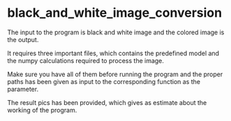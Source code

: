 # black_and_white_image_conversion
The input to the program is black and white image and the colored image is the output.

It requires three important files, which contains the predefined model and the numpy calculations required to process the image.

Make sure you have all of them before running the program and the proper paths has been given as input to the corresponding function as the parameter.

The result pics has been provided, which gives as estimate about the working of the program.
